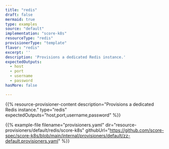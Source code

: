```yaml
---
title: "redis"
draft: false
mermaid: true
type: examples
source: "default"
implementation: "score-k8s"
resourceType: "redis"
provisionerType: "template"
flavor: "redis"
excerpt: ''
description: 'Provisions a dedicated Redis instance.'
expectedOutputs: 
  - host
  - port
  - username
  - password
hasMore: false

---
```


{{% resource-provisioner-content description="Provisions a dedicated Redis instance." type="redis" expectedOutputs="host,port,username,password" %}}

{{% example-file filename="provisioners.yaml" dir="resource-provisioners/default/redis/score-k8s" githubUrl="https://github.com/score-spec/score-k8s/blob/main/internal/provisioners/default/zz-default.provisioners.yaml" %}}
